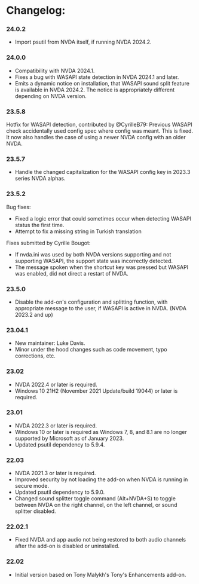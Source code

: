# Changelog:

### 24.0.2

* Import psutil from NVDA itself, if running NVDA 2024.2.

### 24.0.0

* Compatibility with NVDA 2024.1.
* Fixes a bug with WASAPI state detection in NVDA 2024.1 and later.
* Emits a dynamic notice on installation, that WASAPI sound split feature is available in NVDA 2024.2. The notice is appropriately different depending on NVDA version.

### 23.5.8

Hotfix for WASAPI detection, contributed by @CyrilleB79:
Previous WASAPI check accidentally used config spec where config was meant. This is fixed.
It now also handles the case of using a newer NVDA config with an older NVDA.

### 23.5.7

* Handle the changed capitalization for the WASAPI config key in 2023.3 series NVDA alphas.

### 23.5.2

Bug fixes:
* Fixed a logic error that could sometimes occur when detecting WASAPI status the first time.
* Attempt to fix a missing string in Turkish translation

Fixes submitted by Cyrille Bougot:
* If nvda.ini was used by both NVDA versions supporting and not supporting WASAPI, the support state was incorrectly detected.
 * The message spoken when the shortcut key was pressed but WASAPI was enabled, did not direct a restart of NVDA.

### 23.5.0

* Disable the add-on's configuration and splitting function, with appropriate message to the user, if WASAPI is active in NVDA. (NVDA 2023.2 and up)

### 23.04.1

* New maintainer: Luke Davis.
* Minor under the hood changes such as code movement, typo corrections, etc.

### 23.02

* NVDA 2022.4 or later is required.
* Windows 10 21H2 (November 2021 Update/build 19044) or later is required.

### 23.01

* NVDA 2022.3 or later is required.
* Windows 10 or later is required as Windows 7, 8, and 8.1 are no longer supported by Microsoft as of January 2023.
* Updated psutil dependency to 5.9.4.

### 22.03

* NVDA 2021.3 or later is required.
* Improved security by not loading the add-on when NVDA is running in secure mode.
* Updated psutil dependency to 5.9.0.
* Changed sound splitter toggle command (Alt+NVDA+S) to toggle between NVDA on the right channel, on the left channel, or sound splitter disabled.

### 22.02.1

* Fixed NVDA and app audio not being restored to both audio channels after the add-on is disabled or uninstalled.

### 22.02

* Initial version based on Tony Malykh's Tony's Enhancements add-on.
